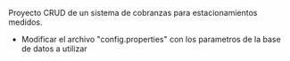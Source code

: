 Proyecto CRUD de un sistema de cobranzas para estacionamientos medidos.
- Modificar el archivo "config.properties" con los parametros de la base de datos a utilizar
